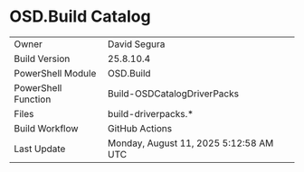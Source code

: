﻿# OSD.Build Catalog

| | |
|-|-|
| Owner | David Segura |
| Build Version | 25.8.10.4 |
| PowerShell Module | OSD.Build |
| PowerShell Function | Build-OSDCatalogDriverPacks |
| Files | build-driverpacks.* |
| Build Workflow | GitHub Actions |
| Last Update | Monday, August 11, 2025 5:12:58 AM UTC |
